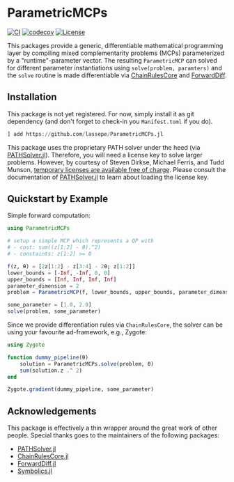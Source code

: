 # ParametricMCPs

[![CI](https://github.com/lassepe/ParametricMCPs.jl/actions/workflows/ci.yml/badge.svg)](https://github.com/lassepe/ParametricMCPs.jl/actions/workflows/ci.yml)
[![codecov](https://codecov.io/gh/lassepe/ParametricMCPs.jl/branch/main/graph/badge.svg?token=knLJ9hVfeO)](https://codecov.io/gh/lassepe/ParametricMCPs.jl)
[![License](https://img.shields.io/badge/license-MIT-blue)](https://opensource.org/licenses/MIT)

This packages provide a generic, differentiable mathematical programming layer by compiling mixed complementarity problems (MCPs) parameterized by a "runtime"-parameter vector. The resulting `ParametricMCP` can solved for different parameter instantiations using `solve(problem, paramters)` and the `solve` routine is made differentiable via [ChainRulesCore](https://github.com/JuliaDiff/ChainRulesCore.jl) and [ForwardDiff](https://github.com/JuliaDiff/ForwardDiff.jl).

## Installation

This package is not yet registered. For now, simply install it as git dependency (and don't forget to check-in you `Manifest.toml` if you do).

```julia
] add https://github.com/lassepe/ParametricMCPs.jl
```

This package uses the proprietary PATH solver under the heed (via [PATHSolver.jl](https://github.com/chkwon/PATHSolver.jl)).
Therefore, you will need a license key to solve larger problems.
However, by courtesy of Steven Dirkse, Michael Ferris, and Tudd Munson,
[temporary licenses are available free of charge](https://pages.cs.wisc.edu/~ferris/path.html).
Please consult the documentation of [PATHSolver.jl](https://github.com/chkwon/PATHSolver.jl) to learn about loading the license key.

## Quickstart by Example

Simple forward computation:

```julia
using ParametricMCPs

# setup a simple MCP which represents a QP with
# - cost: sum((z[1:2] - θ).^2)
# - constaints: z[1:2] >= 0

f(z, θ) = [2z[1:2] - z[3:4] - 2θ; z[1:2]]
lower_bounds = [-Inf, -Inf, 0, 0]
upper_bounds = [Inf, Inf, Inf, Inf]
parameter_dimension = 2
problem = ParametricMCP(f, lower_bounds, upper_bounds, parameter_dimension)

some_parameter = [1.0, 2.0]
solve(problem, some_parameter)
```

Since we provide differentiation rules via `ChainRulesCore`, the solver can be
using your favourite ad-framework, e.g., Zygote:

```julia
using Zygote

function dummy_pipeline(θ)
    solution = ParametricMCPs.solve(problem, θ)
    sum(solution.z .^ 2)
end

Zygote.gradient(dummy_pipeline, some_parameter)
```

## Acknowledgements

This package is effectively a thin wrapper around the great work of other people.
Special thanks goes to the maintainers of the following packages:

- [PATHSolver.jl](https://github.com/chkwon/PATHSolver.jl)
- [ChainRulesCore.jl](https://github.com/JuliaDiff/ChainRulesCore.jl)
- [ForwardDiff.jl](https://github.com/JuliaDiff/ForwardDiff.jl)
- [Symbolics.jl](https://github.com/JuliaSymbolics/Symbolics.jl)

